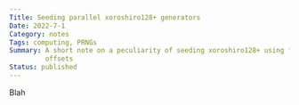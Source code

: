 ```yaml
---
Title: Seeding parallel xoroshiro128+ generators
Date: 2022-7-1
Category: notes
Tags: computing, PRNGs
Summary: A short note on a peculiarity of seeding xoroshiro128+ using fixed
         offsets
Status: published
---
```


Blah
